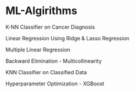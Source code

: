 # ML-Algirithms

K-NN Classifier on Cancer Diagnosis 

Linear Regression Using Ridge & Lasso Regression

Multiple Linear Regression

Backward Elimination - Multicollinearity

KNN Classifier on Classified Data

Hyperparameter Optimization - XGBoost
